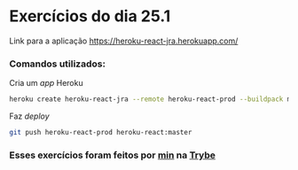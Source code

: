 # Exercícios do dia 25.1

Link para a aplicação https://heroku-react-jra.herokuapp.com/

### Comandos utilizados:

Cria um _app_ Heroku
```bash
heroku create heroku-react-jra --remote heroku-react-prod --buildpack mars/create-react-app
```

Faz _deploy_
```bash
git push heroku-react-prod heroku-react:master
```

### Esses exercícios foram feitos por [min](https://www.linkedin.com/in/jonathanrei5/) na [Trybe](https://www.betrybe.com/)
